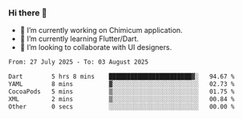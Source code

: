 ### Hi there 👋

<!--
**devcat37/devcat37** is a ✨ _special_ ✨ repository because its `README.md` (this file) appears on your GitHub profile.-->


- 🔭 I’m currently working on Chimicum application.
- 🌱 I’m currently learning Flutter/Dart.
- 👯 I’m looking to collaborate with UI designers.
<!-- - 🤔 I’m looking for help with ... -->

<!--START_SECTION:waka-->

```txt
From: 27 July 2025 - To: 03 August 2025

Dart        5 hrs 8 mins    ███████████████████████▓░   94.67 %
YAML        8 mins          ▓░░░░░░░░░░░░░░░░░░░░░░░░   02.73 %
CocoaPods   5 mins          ▒░░░░░░░░░░░░░░░░░░░░░░░░   01.75 %
XML         2 mins          ▒░░░░░░░░░░░░░░░░░░░░░░░░   00.84 %
Other       0 secs          ░░░░░░░░░░░░░░░░░░░░░░░░░   00.00 %
```

<!--END_SECTION:waka-->
